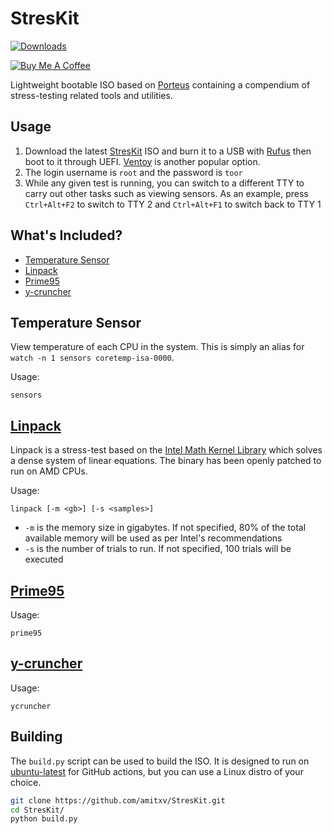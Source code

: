 # StresKit

[![Downloads](https://img.shields.io/github/downloads/amitxv/StresKit/total.svg)](https://github.com/amitxv/StresKit/releases)

[![Buy Me A Coffee](https://www.buymeacoffee.com/assets/img/custom_images/orange_img.png)](https://www.buymeacoffee.com/amitxv)

Lightweight bootable ISO based on [Porteus](https://www.porteus.org) containing a compendium of stress-testing related tools and utilities.

## Usage

1. Download the latest [StresKit](https://github.com/amitxv/StresKit/releases) ISO and burn it to a USB with [Rufus](https://rufus.ie/en) then boot to it through UEFI. [Ventoy](https://www.ventoy.net/en/index.html) is another popular option.
2. The login username is ``root`` and the password is ``toor``
3. While any given test is running, you can switch to a different TTY to carry out other tasks such as viewing sensors. As an example, press ``Ctrl+Alt+F2`` to switch to TTY 2 and ``Ctrl+Alt+F1`` to switch back to TTY 1

## What's Included?

- [Temperature Sensor](#temperature-sensor)
- [Linpack](#linpack)
- [Prime95](#prime95)
- [y-cruncher](#y-cruncher)

## Temperature Sensor

View temperature of each CPU in the system. This is simply an alias for ``watch -n 1 sensors coretemp-isa-0000``.

Usage:

```
sensors
```

## [Linpack](https://en.wikipedia.org/wiki/LINPACK_benchmarks)

Linpack is a stress-test based on the [Intel Math Kernel Library](https://www.intel.com/content/www/us/en/developer/tools/oneapi/onemkl.html#gs.4kgof5) which solves a dense system of linear equations. The binary has been openly patched to run on AMD CPUs.

Usage:

```
linpack [-m <gb>] [-s <samples>]
```

- ``-m`` is the memory size in gigabytes. If not specified, 80% of the total available memory will be used as per Intel's recommendations
- ``-s`` is the number of trials to run. If not specified, 100 trials will be executed

## [Prime95](https://www.mersenne.org/download)

Usage:

```
prime95
```

## [y-cruncher](http://www.numberworld.org/y-cruncher)

Usage:

```
ycruncher
```

## Building

The ``build.py`` script can be used to build the ISO. It is designed to run on [ubuntu-latest](https://docs.github.com/en/actions/using-workflows/workflow-syntax-for-github-actions#choosing-github-hosted-runners) for GitHub actions, but you can use a Linux distro of your choice.

```bash
git clone https://github.com/amitxv/StresKit.git
cd StresKit/
python build.py
```
